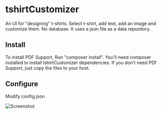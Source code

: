 tshirtCustomizer
================

An UI for "designing" t-shirts. Select t-shirt, add text, add an image and customize them.
No database. It uses a json file as a data repository.

## Install

To install PDF Support, Run "composer install". You'll need composer installed to install tshirtCustomizer dependencies.
If you don't need PDf Support, just copy the files to your host.


## Configure 

Modify config.json




![Screenshot](https://github.com/natzar/tshirtCustomizer/blob/master/screenshot.png "Screenshot")
